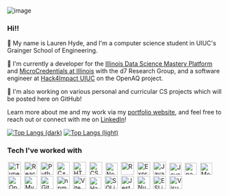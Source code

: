 ![image](https://github.com/lrhyde/lrhyde/assets/126986154/b75a7d03-fdb0-4ea6-8683-5d9cf5a8a28c)


### Hi!!


🌸 My name is Lauren Hyde, and I'm a computer science student in UIUC's Grainger School of Engineering. 

💛 I'm currently a developer for the [Illinois Data Science Mastery Platform](https://mastery.cs.illinois.edu/) and [MicroCredentials at Illinois](https://d7.cs.illinois.edu/projects/microcredentials-at-illinois/) with the d7 Research Group, and a software engineer at [Hack4Impact UIUC](https://uiuc.hack4impact.org/) on the OpenAQ project. 

📘 I'm also working on various personal and curricular CS projects which will be posted here on GitHub! 

Learn more about me and my work via my [portfolio website](http://lrhyde.github.io), and feel free to reach out or connect with me on [LinkedIn](https://www.linkedin.com/in/lauren-hyde05)!

[![Top Langs (dark)](https://github-readme-stats-git-masterrstaa-rickstaa.vercel.app/api/top-langs/?username=lrhyde&theme=dark&text_color=ffffff&title_color=ffffff&langs_count=8&size_weight=0.3&count_weight=0.7&layout=compact#gh-dark-mode-only)](https://github.com/anuraghazra/github-readme-stats#gh-dark-mode-only)
[![Top Langs (light)](https://github-readme-stats-git-masterrstaa-rickstaa.vercel.app/api/top-langs/?username=lrhyde&theme=transparent&text_color=000000&title_color=000000&langs_count=8&size_weight=0.3&count_weight=0.7&layout=compact#gh-light-mode-only)](https://github.com/anuraghazra/github-readme-stats#gh-light-mode-only)

### Tech I've worked with
<a href="https://www.typescriptlang.org/" title="Typescript"><img
        src="https://github.com/get-icon/geticon/raw/master/icons/typescript-icon.svg" alt="Typescript" width="30px"
        height="30px" style="padding-right: 2px; padding-left: 2px;"></a>
    <a href="https://reactjs.org/" title="React"><img
        src="https://github.com/get-icon/geticon/raw/master/icons/react.svg" alt="React" width="30px" height="30px"
        style="padding-right: 2px; padding-left: 2px;"></a>
    <a href="https://www.python.org/" title="Python"><img
        src="https://github.com/get-icon/geticon/raw/master/icons/python.svg" alt="Python" width="30px" height="30px"
        style="padding-right: 2px; padding-left: 2px;"></a>
    <a href="https://isocpp.org/" title="C++"><img
        src="https://github.com/get-icon/geticon/raw/master/icons/c-plusplus.svg" alt="C++" width="30px" height="30px"
        style="padding-right: 2px; padding-left: 2px;"></a>
    <a href="https://www.w3.org/TR/html5/" title="HTML5"><img
        src="https://github.com/get-icon/geticon/raw/master/icons/html-5.svg" alt="HTML5" width="30px" height="30px"
        style="padding-right: 2px; padding-left: 2px;"></a>
    <a href="https://www.w3.org/TR/CSS/" title="CSS3"><img
        src="https://github.com/get-icon/geticon/raw/master/icons/css-3.svg" alt="CSS3" width="30px" height="30px"
        style="padding-right: 2px; padding-left: 2px"></a>
    <a href="https://nodejs.org/" title="Node.js"><img
        src="https://github.com/get-icon/geticon/raw/master/icons/nodejs-icon.svg" alt="Node.js" width="28px"
        height="28px" style="padding-right: 2px; padding-left: 2px;"></a>
    <a href="https://www.r-project.org/" title="R"><img
        src="https://github.com/get-icon/geticon/raw/master/icons/r-lang.svg" alt="R" width="30px" height="30px"
        style="padding-right: 2px; padding-left: 2px;"></a>
    <a href="https://expressjs.com/" title="Express"><img
        src="https://github.com/get-icon/geticon/raw/master/icons/express.svg" alt="Express" width="30px" height="30px"
        style="padding-right: 2px; padding-left: 2px;"></a>
    <a href="https://www.java.com/" title="Java"><img
        src="https://github.com/get-icon/geticon/raw/master/icons/java.svg" alt="Java" width="30px" height="30px"
        style="padding-right: 2px; padding-left: 2px;"></a>
    <a href="https://developer.mozilla.org/en-US/docs/Web/JavaScript" title="JavaScript"><img
        src="https://github.com/get-icon/geticon/raw/master/icons/javascript.svg" alt="JavaScript" width="28px"
        height="28px" style="padding-right: 2px; padding-left: 2px;"></a>
    <a href="https://pandas.pydata.org/" title="pandas"><img
        src="https://github.com/get-icon/geticon/raw/master/icons/pandas-icon.svg" alt="pandas" width="28px"
        height="28px" style="padding-right: 2px; padding-left: 2px;"></a>
    <a href="https://www.mongodb.org/" title="MongoDB"><img
        src="https://github.com/get-icon/geticon/raw/master/icons/mongodb-icon.svg" alt="MongoDB" width="28px"
        height="28px" style="padding-right: 2px; padding-left: 2px;"></a>
    <a href="https://opencv.org/" title="OpenCV"><img
        src="https://github.com/get-icon/geticon/raw/master/icons/opencv.svg" alt="OpenCV" width="30px" height="30px"
        style="padding-right: 2px; padding-left: 2px;"></a>
    <a href="https://dev.mysql.com/" title="MySQL"><img
        src="https://github.com/get-icon/geticon/raw/master/icons/mysql.svg" alt="MySQL" width="30px" height="30px"
        style="padding-right: 2px; padding-left: 2px;"></a>
    <a href="https://git-scm.com/" title="Git"><img
        src="https://github.com/get-icon/geticon/raw/master/icons/git-icon.svg" alt="Git" width="30px" height="30px"
        style="padding-right: 2px; padding-left: 2px;"></a>
    <a href="https://www.npmjs.com/" title="npm"><img src="https://github.com/get-icon/geticon/raw/master/icons/npm.svg"
        alt="npm" width="30px" height="30px" style="padding-right: 2px; padding-left: 2px;"></a>
    <a href="https://vitejs.dev/" title="Vite"><img src="https://github.com/get-icon/geticon/raw/master/icons/vite.svg"
        alt="Vite" width="30px" height="30px" style="padding-right: 2px; padding-left: 2px;"></a>
    <a href="https://handlebarsjs.com/" title="Handlebars"><img
        src="https://github.com/get-icon/geticon/raw/master/icons/handlebars.svg" alt="Handlebars" width="28px"
        height="28px" style="padding-right: 2px; padding-left: 2px;"></a>
    <a href="https://www.sqlite.org/" title="SQLite"><img
        src="https://github.com/get-icon/geticon/raw/master/icons/sqlite.svg" alt="SQLite" width="30px" height="30px"
        style="padding-right: 2px; padding-left: 2px;"></a>
    <a href="https://jestjs.io/" title="Jest"><img src="https://github.com/get-icon/geticon/raw/master/icons/jest.svg"
        alt="Jest" width="30px" height="30px" style="padding-right: 2px; padding-left: 2px;"></a>
    <a href="https://numpy.org/" title="NumPy"><img
        src="https://github.com/get-icon/geticon/raw/master/icons/numpy-icon.svg" alt="NumPy" width="30px" height="30px"
        style="padding-right: 2px; padding-left: 2px;"></a>
    <a href="https://eslint.org/" title="ESLint"><img
        src="https://github.com/get-icon/geticon/raw/master/icons/eslint.svg" alt="ESLint" width="30px" height="30px"
        style="padding-right: 2px; padding-left: 2px;"></a>
    <a href="https://code.visualstudio.com/" title="Visual Studio Code"><img
        src="https://github.com/get-icon/geticon/raw/master/icons/visual-studio-code.svg" alt="Visual Studio Code"
        width="30px" height="30px" style="padding-right: 2px; padding-left: 2px;"></a>
